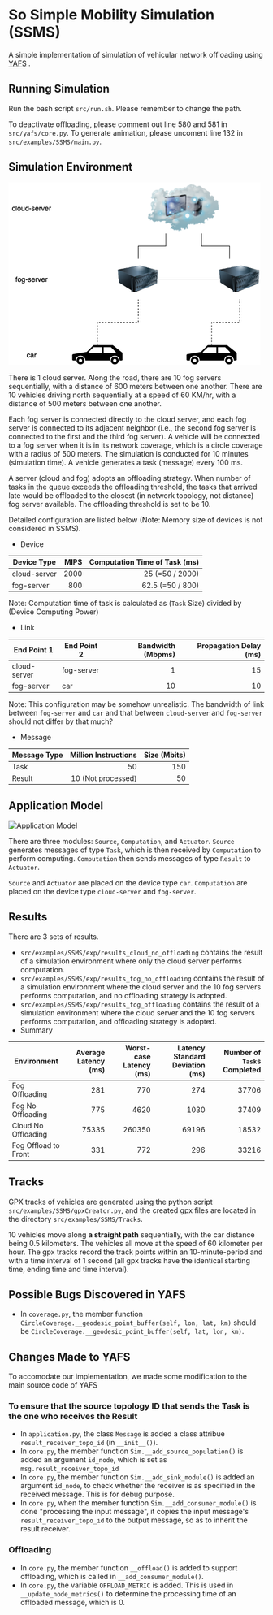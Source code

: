 # So Simple Mobility Simulation (SSMS)
A simple implementation of simulation of vehicular network offloading using [YAFS](https://github.com/acsicuib/YAFS) .

## Running Simulation
Run the bash script `src/run.sh`. Please remember to change the path.

To deactivate offloading, please comment out line 580 and 581 in `src/yafs/core.py`.
To generate animation, please uncoment line 132 in `src/examples/SSMS/main.py`.

## Simulation Environment
![Network Diagram](src/examples/SSMS/Topology%20Diagram.png)

There is 1 cloud server. Along the road, there are 10 fog servers sequentially, with a distance of 600 meters between one another. There are 10 vehicles driving north sequentially at a speed of 60 KM/hr, with a distance of 500 meters between one another. 

Each fog server is connected directly to the cloud server, and each fog server is connected to its adjacent neighbor (i.e., the second fog server is connected to the first and the third fog server). A vehicle will be connected to a fog server when it is in its network coverage, which is a circle coverage with a radius of 500 meters.
The simulation is conducted for 10 minutes (simulation time). A vehicle generates a task (message) every 100 ms.

A server (cloud and fog) adopts an offloading strategy. When number of tasks in the queue exceeds the offloading threshold, the tasks that arrived late would be offloaded to the closest (in network topology, not distance) fog server available. The offloading threshold is set to be 10.

Detailed configuration are listed below (Note: Memory size of devices is not considered in SSMS).

* Device

Device Type | MIPS | Computation Time of Task (ms)
----------- | ---: | -----------------------:
cloud-server| 2000 | 25 (=50 / 2000)
fog-server  | 800  | 62.5 (=50 / 800)

Note: Computation time of task is calculated as (`Task` Size) divided by (Device Computing Power)

* Link

End Point 1 | End Point 2 | Bandwidth (Mbpms) | Propagation Delay (ms)
----------- | ----------- | ----------------: | ---------------------:
cloud-server| fog-server  | 1 | 15
fog-server  | car         | 10 | 10

Note: This configuration may be somehow unrealistic. The bandwidth of link between `fog-server` and `car` and that between `cloud-server` and `fog-server` should not differ by that much?

* Message

Message Type | Million Instructions | Size (Mbits)
------------ | -------------------: | -----------:
Task | 50 | 150
Result | 10 (Not processed) | 50


## Application Model
![Application Model](https://i.ibb.co/ZGXqC7S/application-model.png)

There are three modules: `Source`, `Computation`, and `Actuator`. `Source` generates messages of type `Task`, which is then received by `Computation` to perform computing. `Computation` then sends messages of type `Result` to `Actuator`.

`Source` and `Actuator` are placed on the device type `car`. `Computation` are placed on the device type `cloud-server` and `fog-server`.

## Results
There are 3 sets of results. 
* `src/examples/SSMS/exp/results_cloud_no_offloading` contains the result of a simulation environment where only the cloud server performs computation.
* `src/examples/SSMS/exp/results_fog_no_offloading` contains the result of a simulation environment where the cloud server and the 10 fog servers performs computation, and no offloading strategy is adopted.
* `src/examples/SSMS/exp/results_fog_offloading` contains the result of a simulation environment where the cloud server and the 10 fog servers performs computation, and offloading strategy is adopted.
* Summary

Environment |  Average Latency (ms) | Worst-case Latency (ms) | Latency Standard Deviation (ms) | Number of `Task`s Completed 
------------| ---------------------:| -----------------------:| ------------------------------: | -------------------------:
Fog Offloading | 281 | 770 | 274 | 37706
Fog No Offloading | 775 | 4620 | 1030 | 37409
Cloud No Offloading | 75335 | 260350 | 69196 | 18532
Fog Offload to Front | 331 | 772 |  296 | 33216


## Tracks
GPX tracks of vehicles are generated using the python script `src/examples/SSMS/gpxCreator.py`, and the created gpx files are located in the directory `src/examples/SSMS/Tracks`. 

10 vehicles move along **a straight path** sequentially, with the car distance being 0.5 kilometers. The vehicles all move at the speed of 60 kilometer per hour. The gpx tracks record the track points within an 10-minute-period and with a time interval of 1 second (all gpx tracks have the identical starting time, ending time and time interval).

## Possible Bugs Discovered in YAFS
* In `coverage.py`, the member function `CircleCoverage.__geodesic_point_buffer(self, lon, lat, km)` should be `CircleCoverage.__geodesic_point_buffer(self, lat, lon, km)`.

## Changes Made to YAFS
To accomodate our implementation, we made some modification to the main source code of YAFS

### To ensure that the source topology ID that sends the Task is the one who receives the Result
* In `application.py`, the class `Message` is added a class attribue `result_receiver_topo_id` (in `__init__()`).
* In `core.py`, the member function `Sim.__add_source_population()` is added an argument `id_node`, which is set as `msg.result_receiver_topo_id`
* In `core.py`, the member function `Sim.__add_sink_module()` is added an argument `id_node`, to check whether the receiver is as specified in the received message. This is for debug purpose.
* In `core.py`, when the member function `Sim.__add_consumer_module()` is done "processing the input message", it copies the input message's `result_receiver_topo_id` to the output message, so as to inherit the result receiver.

### Offloading
* In `core.py`, the member function `__offload()` is added to support offloading, which is called in `__add_consumer_module()`.
* In `core.py`, the variable `OFFLOAD_METRIC` is added. This is used in `__update_node_metrics()` to determine the processing time of an offloaded message, which is 0.
